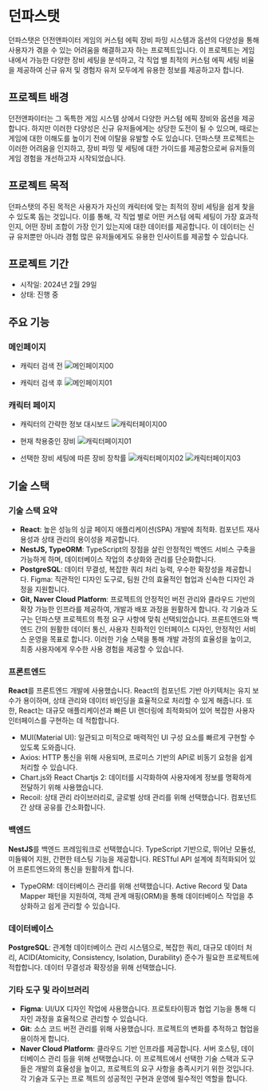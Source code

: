 # 던파스탯

던파스탯은 던전앤파이터 게임의 커스텀 에픽 장비 파밍 시스템과 옵션의 다양성을 통해 사용자가 겪을 수 있는 어려움을 해결하고자 하는 프로젝트입니다. 이 프로젝트는 게임 내에서 가능한 다양한 장비 세팅을 분석하고, 각 직업 별 최적의 커스텀 에픽 세팅 비율을 제공하여 신규 유저 및 경험자 유저 모두에게 유용한 정보를 제공하고자 합니다.

## 프로젝트 배경

던전앤파이터는 그 독특한 게임 시스템 상에서 다양한 커스텀 에픽 장비와 옵션을 제공합니다. 하지만 이러한 다양성은 신규 유저들에게는 상당한 도전이 될 수 있으며, 때로는 게임에 대한 이해도를 높이기 전에 이탈을 유발할 수도 있습니다. 던파스탯 프로젝트는 이러한 어려움을 인지하고, 장비 파밍 및 세팅에 대한 가이드를 제공함으로써 유저들의 게임 경험을 개선하고자 시작되었습니다.

## 프로젝트 목적

던파스탯의 주된 목적은 사용자가 자신의 캐릭터에 맞는 최적의 장비 세팅을 쉽게 찾을 수 있도록 돕는 것입니다. 이를 통해, 각 직업 별로 어떤 커스텀 에픽 세팅이 가장 효과적인지, 어떤 장비 조합이 가장 인기 있는지에 대한 데이터를 제공합니다. 이 데이터는 신규 유저뿐만 아니라 경험 많은 유저들에게도 유용한 인사이트를 제공할 수 있습니다.

## 프로젝트 기간

- 시작일: 2024년 2월 29일
- 상태: 진행 중

## 주요 기능

### 메인페이지

- 캐릭터 검색 전
  ![메인페이지00](/profile/images/main_page_00.png)

- 캐릭터 검색 후
  ![메인페이지01](/profile/images/main_page_01.png)

### 캐릭터 페이지

- 캐릭터의 간략한 정보 대시보드
  ![캐릭터페이지00](/profile/images/character_page_00.png)

- 현재 착용중인 장비
  ![캐릭터페이지01](/profile/images/character_page_01.png)

- 선택한 장비 세팅에 따른 장비 장착률
  ![캐릭터페이지02](/profile/images/character_page_02.png)
  ![캐릭터페이지03](/profile/images/character_page_03.png)

## 기술 스택

### 기술 스택 요약

- **React**: 높은 성능의 싱글 페이지 애플리케이션(SPA) 개발에 최적화. 컴포넌트 재사용성과 상태 관리의 용이성을 제공합니다.
- **NestJS, TypeORM**: TypeScript의 장점을 살린 안정적인 백엔드 서비스 구축을 가능하게 하며, 데이터베이스 작업의 추상화와 관리를 단순화합니다.
- **PostgreSQL**: 데이터 무결성, 복잡한 쿼리 처리 능력, 우수한 확장성을 제공합니다.
  Figma: 직관적인 디자인 도구로, 팀원 간의 효율적인 협업과 신속한 디자인 과정을 지원합니다.
- **Git, Naver Cloud Platform**: 프로젝트의 안정적인 버전 관리와 클라우드 기반의 확장 가능한 인프라를 제공하여, 개발과 배포 과정을 원활하게 합니다.
  각 기술과 도구는 던파스탯 프로젝트의 특정 요구 사항에 맞춰 선택되었습니다. 프론트엔드와 백엔드 간의 원활한 데이터 통신, 사용자 친화적인 인터페이스 디자인, 안정적인 서비스 운영을 목표로 합니다. 이러한 기술 스택을 통해 개발 과정의 효율성을 높이고, 최종 사용자에게 우수한 사용 경험을 제공할 수 있습니다.

### 프론트엔드

**React**를 프론트엔드 개발에 사용했습니다. React의 컴포넌트 기반 아키텍처는 유지 보수가 용이하며, 상태 관리와 데이터 바인딩을 효율적으로 처리할 수 있게 해줍니다. 또한, React는 대규모 애플리케이션과 빠른 UI 렌더링에 최적화되어 있어 복잡한 사용자 인터페이스를 구현하는 데 적합합니다.

- MUI(Material UI): 일관되고 미적으로 매력적인 UI 구성 요소를 빠르게 구현할 수 있도록 도와줍니다.
- Axios: HTTP 통신을 위해 사용되며, 프로미스 기반의 API로 비동기 요청을 쉽게 처리할 수 있습니다.
- Chart.js와 React Chartjs 2: 데이터를 시각화하여 사용자에게 정보를 명확하게 전달하기 위해 사용했습니다.
- Recoil: 상태 관리 라이브러리로, 글로벌 상태 관리를 위해 선택했습니다. 컴포넌트 간 상태 공유를 간소화합니다.

### 백엔드

**NestJS**를 백엔드 프레임워크로 선택했습니다. TypeScript 기반으로, 뛰어난 모듈성, 미들웨어 지원, 간편한 테스팅 기능을 제공합니다. RESTful API 설계에 최적화되어 있어 프론트엔드와의 통신을 원활하게 합니다.

- TypeORM: 데이터베이스 관리를 위해 선택했습니다. Active Record 및 Data Mapper 패턴을 지원하여, 객체 관계 매핑(ORM)을 통해 데이터베이스 작업을 추상화하고 쉽게 관리할 수 있습니다.

### 데이터베이스

**PostgreSQL**: 관계형 데이터베이스 관리 시스템으로, 복잡한 쿼리, 대규모 데이터 처리, ACID(Atomicity, Consistency, Isolation, Durability) 준수가 필요한 프로젝트에 적합합니다. 데이터 무결성과 확장성을 위해 선택했습니다.

### 기타 도구 및 라이브러리

- **Figma**: UI/UX 디자인 작업에 사용했습니다. 프로토타이핑과 협업 기능을 통해 디자인 과정을 효율적으로 관리할 수 있습니다.
- **Git**: 소스 코드 버전 관리를 위해 사용했습니다. 프로젝트의 변화를 추적하고 협업을 용이하게 합니다.
- **Naver Cloud Platform**: 클라우드 기반 인프라를 제공합니다. 서버 호스팅, 데이터베이스 관리 등을 위해 선택했습니다.
  이 프로젝트에서 선택한 기술 스택과 도구들은 개발의 효율성을 높이고, 프로젝트의 요구 사항을 충족시키기 위한 것입니다. 각 기술과 도구는 프로
  젝트의 성공적인 구현과 운영에 필수적인 역할을 합니다.
